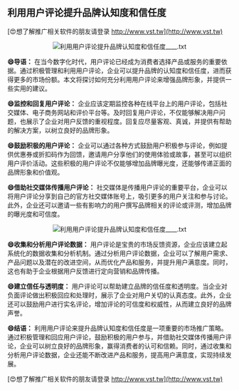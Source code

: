 ## **利用用户评论提升品牌认知度和信任度**

[😍想了解推广相关软件的朋友请登录 http://www.vst.tw](http://www.vst.tw)

 <center><img src="https://vst.tw/MP4/tuiguang/png/6.png" alt="利用用户评论提升品牌认知度和信任度____.txt"></center>

**😄导语：**
在当今数字化时代，用户评论已经成为消费者选择产品或服务的重要依据。通过积极管理和利用用户评论，企业可以提升品牌的认知度和信任度，进而获得更多的市场份额。本文将探讨如何充分利用用户评论来增强品牌形象，并提供一些实用的建议。

**😄监控和回复用户评论：**
企业应该定期监控各种在线平台上的用户评论，包括社交媒体、电子商务网站和评价平台等。及时回复用户评论，不仅能够解决用户问题，也展示了企业对用户反馈的重视程度。回复应尽量客观、真诚，并提供有帮助的解决方案，以树立良好的品牌形象。

**😄鼓励积极的用户评论：**
企业可以通过各种方式鼓励用户积极参与评论，例如提供优惠券或折扣码作为回馈，邀请用户分享他们的使用体验或故事，甚至可以组织用户评价活动。这些积极的用户评论不仅能够增加品牌曝光度，还能够传递正面的品牌形象和价值观。

**😄借助社交媒体传播用户评论：**
社交媒体是传播用户评论的重要平台，企业可以将用户评论分享到自己的官方社交媒体账号上，吸引更多的用户关注和参与讨论。此外，企业还可以邀请一些有影响力的用户撰写品牌相关的评论或评测，增加品牌的曝光度和可信度。

 <center><img src="https://vst.tw/MP4/tuiguang/png/1.png" alt="利用用户评论提升品牌认知度和信任度____.txt"></center>

**😄收集和分析用户评论数据：**
用户评论是宝贵的市场反馈资源，企业应该建立起系统化的数据收集和分析机制。通过分析用户评论数据，企业可以了解用户需求、产品问题以及潜在的改进空间，从而优化产品和服务，并提升用户满意度。同时，这也有助于企业根据用户反馈进行定向营销和品牌传播。

**😄建立信任与透明度：**
用户评论可以帮助建立品牌的信任度和透明度。当企业对负面评论做出积极回应和处理时，展示了企业对用户关切的认真态度。此外，企业还可以鼓励用户进行实名评论，增加评论的可信度和权威性，从而建立良好的品牌声誉。

**😄结语：**
利用用户评论来提升品牌认知度和信任度是一项重要的市场推广策略。通过积极管理和回应用户评论，鼓励积极的用户参与，并借助社交媒体传播用户评论，企业可以树立良好的品牌形象，赢得消费者的认可和信赖。同时，通过收集和分析用户评论数据，企业还能不断改进产品和服务，提高用户满意度，实现持续发展。

[😍想了解推广相关软件的朋友请登录 http://www.vst.tw](http://www.vst.tw)



